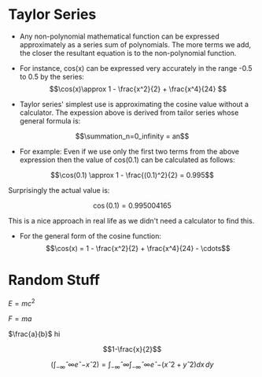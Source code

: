 # Taylor Series 

- Any non-polynomial mathematical function can be expressed approximately as a series sum of polynomials. The more terms we add, the closer the resultant equation is to the non-polynomial function.
- For instance, cos(x) can be expressed very accurately in the range -0.5 to 0.5 by the series:
  $$\cos(x)\approx 1 - \frac{x^2}{2} + \frac{x^4}{24} $$

- Taylor series' simplest use is approximating the cosine value without a calculator. The expession above is derived from tailor series whose general formula is:

$$\summation_n=0_infinity = an$$

- For example:
Even if we use only the first two terms from the above expression then the value of cos(0.1) can be calculated as follows:

$$\cos(0.1) \approx 1 - \frac{(0.1)^2}{2} = 0.995$$

  Surprisingly the actual value is:

   $$\cos(0.1) = 0.995004165 $$

  This is a nice approach in real life as we didn't need a calculator to find this.

- For the general form of the cosine function:
  $$\cos(x) = 1 - \frac{x^2}{2} + \frac{x^4}{24} - \cdots$$



# Random Stuff

$E=mc^2$

$F=ma$

$\frac{a}{b}$ hi

$$1-\frac{x}{2}$$

$$\left(\int_{-\infty}ˆ{\infty} eˆ{-xˆ2}\right)=\int_{-\infty}ˆ{\infty}\int_{-\infty}ˆ{\infty}eˆ{-(xˆ2+yˆ2)}dx\,dy$$
